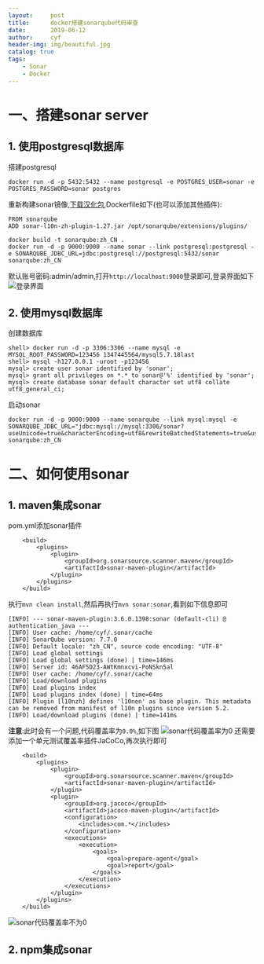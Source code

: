 ```yaml
---
layout:     post
title:      docker搭建sonarqube代码审查
date:       2019-06-12
author:     cyf
header-img: img/beautiful.jpg
catalog: true
tags:
    - Sonar
    - Docker
---
```


# 一、搭建sonar server
## 1. 使用postgresql数据库
搭建postgresql
```
docker run -d -p 5432:5432 --name postgresql -e POSTGRES_USER=sonar -e POSTGRES_PASSWORD=sonar postgres
```
重新构建sonar镜像,[下载汉化包](https://github.com/SonarQubeCommunity/sonar-l10n-zh/releases),Dockerfile如下(也可以添加其他插件):
```
FROM sonarqube
ADD sonar-l10n-zh-plugin-1.27.jar /opt/sonarqube/extensions/plugins/
```
```
docker build -t sonarqube:zh_CN .
docker run -d -p 9000:9000 --name sonar --link postgresql:postgresql -e SONARQUBE_JDBC_URL=jdbc:postgresql://postgresql:5432/sonar sonarqube:zh_CN
```
默认账号密码:admin/admin,打开`http://localhost:9000`登录即可,登录界面如下
![登录界面](https://github.com/github-cyf/github-cyf.github.io/blob/master/img/sonarlogin.png?raw=true)
## 2. 使用mysql数据库
创建数据库
```
shell> docker run -d -p 3306:3306 --name mysql -e MYSQL_ROOT_PASSWORD=123456 1347445564/mysql5.7.18last
shell> mysql -h127.0.0.1 -uroot -p123456
mysql> create user sonar identified by 'sonar';
mysql> grant all privileges on *.* to sonar@'%' identified by 'sonar';
mysql> create database sonar default character set utf8 collate utf8_general_ci;
```
启动sonar
```
docker run -d -p 9000:9000 --name sonarqube --link mysql:mysql -e SONARQUBE_JDBC_URL="jdbc:mysql://mysql:3306/sonar?useUnicode=true&characterEncoding=utf8&rewriteBatchedStatements=true&useConfigs=maxPerformance&useSSL=false" sonarqube:zh_CN
```
# 二、如何使用sonar
## 1. maven集成sonar
pom.yml添加sonar插件
```
    <build>
        <plugins>
            <plugin>
                <groupId>org.sonarsource.scanner.maven</groupId>
                <artifactId>sonar-maven-plugin</artifactId>
            </plugin>
        </plugins>
    </build>
```
执行`mvn clean install`,然后再执行`mvn sonar:sonar`,看到如下信息即可
```
[INFO] --- sonar-maven-plugin:3.6.0.1398:sonar (default-cli) @ authentication_java ---
[INFO] User cache: /home/cyf/.sonar/cache
[INFO] SonarQube version: 7.7.0
[INFO] Default locale: "zh_CN", source code encoding: "UTF-8"
[INFO] Load global settings
[INFO] Load global settings (done) | time=146ms
[INFO] Server id: 46AF5D23-AWtKmnxcvi-PoNSkn5al
[INFO] User cache: /home/cyf/.sonar/cache
[INFO] Load/download plugins
[INFO] Load plugins index
[INFO] Load plugins index (done) | time=64ms
[INFO] Plugin [l10nzh] defines 'l10nen' as base plugin. This metadata can be removed from manifest of l10n plugins since version 5.2.
[INFO] Load/download plugins (done) | time=141ms
```
**注意**:此时会有一个问题,代码覆盖率为`0.0%`,如下图
![sonar代码覆盖率为0](https://github.com/github-cyf/github-cyf.github.io/blob/master/img/sonarcode.png?raw=true)
还需要添加一个单元测试覆盖率插件JaCoCo,再次执行即可
```
    <build>
        <plugins>
            <plugin>
                <groupId>org.sonarsource.scanner.maven</groupId>
                <artifactId>sonar-maven-plugin</artifactId>
            </plugin>
            <plugin>
                <groupId>org.jacoco</groupId>
                <artifactId>jacoco-maven-plugin</artifactId>
                <configuration>
                    <includes>com.*</includes>
                </configuration>
                <executions>
                    <execution>
                        <goals>
                            <goal>prepare-agent</goal>
                            <goal>report</goal>
                        </goals>
                    </execution>
                </executions>
            </plugin>
        </plugins>
    </build>
```
![sonar代码覆盖率不为0](https://github.com/github-cyf/github-cyf.github.io/blob/master/img/havesonarcode.png?raw=true)
## 2. npm集成sonar


